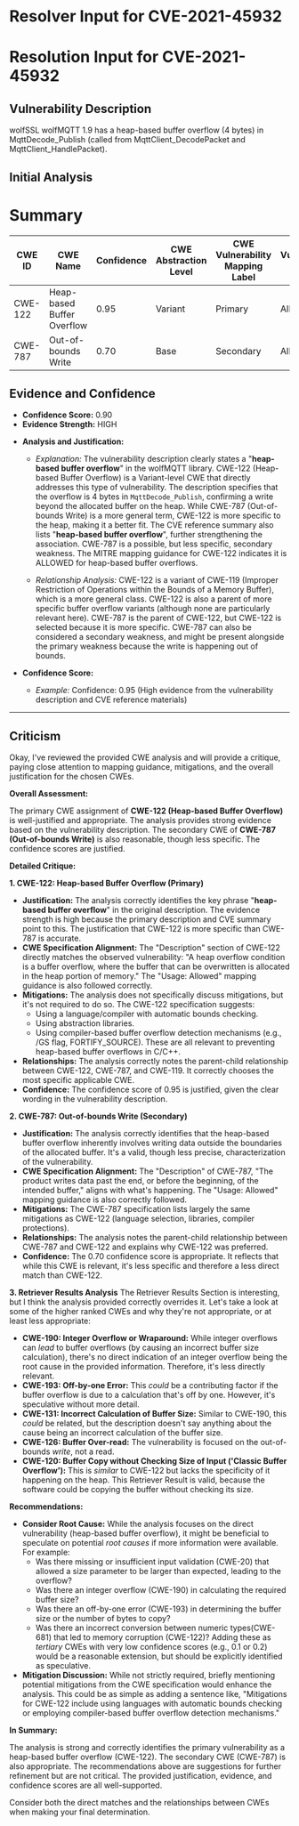 # Resolver Input for CVE-2021-45932

# Resolution Input for CVE-2021-45932

## Vulnerability Description
wolfSSL wolfMQTT 1.9 has a heap-based buffer overflow (4 bytes) in MqttDecode_Publish (called from MqttClient_DecodePacket and MqttClient_HandlePacket).

## Initial Analysis
# Summary
| CWE ID | CWE Name | Confidence | CWE Abstraction Level | CWE Vulnerability Mapping Label | CWE-Vulnerability Mapping Notes |
|---|---|---|---|---|---|
| CWE-122 | Heap-based Buffer Overflow | 0.95 | Variant | Primary | Allowed |
| CWE-787 | Out-of-bounds Write | 0.70 | Base | Secondary | Allowed |

## Evidence and Confidence

*   **Confidence Score:** 0.90
*   **Evidence Strength:** HIGH

- **Analysis and Justification:**  
  - *Explanation:* The vulnerability description clearly states a "**heap-based buffer overflow**" in the wolfMQTT library. CWE-122 (Heap-based Buffer Overflow) is a Variant-level CWE that directly addresses this type of vulnerability. The description specifies that the overflow is 4 bytes in `MqttDecode_Publish`, confirming a write beyond the allocated buffer on the heap. While CWE-787 (Out-of-bounds Write) is a more general term, CWE-122 is more specific to the heap, making it a better fit. The CVE reference summary also lists "**heap-based buffer overflow**", further strengthening the association. CWE-787 is a possible, but less specific, secondary weakness. The MITRE mapping guidance for CWE-122 indicates it is ALLOWED for heap-based buffer overflows.

  - *Relationship Analysis:* CWE-122 is a variant of CWE-119 (Improper Restriction of Operations within the Bounds of a Memory Buffer), which is a more general class. CWE-122 is also a parent of more specific buffer overflow variants (although none are particularly relevant here). CWE-787 is the parent of CWE-122, but CWE-122 is selected because it is more specific. CWE-787 can also be considered a secondary weakness, and might be present alongside the primary weakness because the write is happening out of bounds.

- **Confidence Score:**  
  - *Example:* Confidence: 0.95 (High evidence from the vulnerability description and CVE reference materials)

---

## Criticism
Okay, I've reviewed the provided CWE analysis and will provide a critique, paying close attention to mapping guidance, mitigations, and the overall justification for the chosen CWEs.

**Overall Assessment:**

The primary CWE assignment of **CWE-122 (Heap-based Buffer Overflow)** is well-justified and appropriate. The analysis provides strong evidence based on the vulnerability description. The secondary CWE of **CWE-787 (Out-of-bounds Write)** is also reasonable, though less specific. The confidence scores are justified.

**Detailed Critique:**

**1. CWE-122: Heap-based Buffer Overflow (Primary)**

*   **Justification:** The analysis correctly identifies the key phrase "**heap-based buffer overflow**" in the original description.  The evidence strength is high because the primary description and CVE summary point to this.  The justification that CWE-122 is more specific than CWE-787 is accurate.
*   **CWE Specification Alignment:** The "Description" section of CWE-122 directly matches the observed vulnerability: "A heap overflow condition is a buffer overflow, where the buffer that can be overwritten is allocated in the heap portion of memory." The "Usage: Allowed" mapping guidance is also followed correctly.
*   **Mitigations:** The analysis does not specifically discuss mitigations, but it's not required to do so. The CWE-122 specification suggests:
    *   Using a language/compiler with automatic bounds checking.
    *   Using abstraction libraries.
    *   Using compiler-based buffer overflow detection mechanisms (e.g., /GS flag, FORTIFY_SOURCE).  These are all relevant to preventing heap-based buffer overflows in C/C++.
*   **Relationships:** The analysis correctly notes the parent-child relationship between CWE-122, CWE-787, and CWE-119. It correctly chooses the most specific applicable CWE.
*   **Confidence:** The confidence score of 0.95 is justified, given the clear wording in the vulnerability description.

**2. CWE-787: Out-of-bounds Write (Secondary)**

*   **Justification:** The analysis correctly identifies that the heap-based buffer overflow inherently involves writing data outside the boundaries of the allocated buffer.  It's a valid, though less precise, characterization of the vulnerability.
*   **CWE Specification Alignment:** The "Description" of CWE-787, "The product writes data past the end, or before the beginning, of the intended buffer," aligns with what's happening. The "Usage: Allowed" mapping guidance is also correctly followed.
*   **Mitigations:**  The CWE-787 specification lists largely the same mitigations as CWE-122 (language selection, libraries, compiler protections).
*   **Relationships:**  The analysis notes the parent-child relationship between CWE-787 and CWE-122 and explains why CWE-122 was preferred.
*   **Confidence:** The 0.70 confidence score is appropriate. It reflects that while this CWE is relevant, it's less specific and therefore a less direct match than CWE-122.

**3. Retriever Results Analysis**
The Retriever Results Section is interesting, but I think the analysis provided correctly overrides it. Let's take a look at some of the higher ranked CWEs and why they're not appropriate, or at least less appropriate:

*   **CWE-190: Integer Overflow or Wraparound:** While integer overflows can *lead* to buffer overflows (by causing an incorrect buffer size calculation), there's no direct indication of an integer overflow being the root cause in the provided information.  Therefore, it's less directly relevant.
*   **CWE-193: Off-by-one Error:** This *could* be a contributing factor if the buffer overflow is due to a calculation that's off by one. However, it's speculative without more detail.
*   **CWE-131: Incorrect Calculation of Buffer Size:** Similar to CWE-190, this *could* be related, but the description doesn't say anything about the cause being an incorrect calculation of the buffer size.
*   **CWE-126: Buffer Over-read:** The vulnerability is focused on the out-of-bounds *write*, not a read.
*   **CWE-120: Buffer Copy without Checking Size of Input ('Classic Buffer Overflow'):** This is *similar* to CWE-122 but lacks the specificity of it happening on the heap. This Retriever Result is valid, because the software could be copying the buffer without checking its size.

**Recommendations:**

*   **Consider Root Cause:** While the analysis focuses on the direct vulnerability (heap-based buffer overflow), it might be beneficial to speculate on potential *root causes* if more information were available. For example:
    *   Was there missing or insufficient input validation (CWE-20) that allowed a size parameter to be larger than expected, leading to the overflow?
    *   Was there an integer overflow (CWE-190) in calculating the required buffer size?
    *   Was there an off-by-one error (CWE-193) in determining the buffer size or the number of bytes to copy?
    *   Was there an incorrect conversion between numeric types(CWE-681) that led to memory corruption (CWE-122)?
    Adding these as *tertiary* CWEs with very low confidence scores (e.g., 0.1 or 0.2) would be a reasonable extension, but should be explicitly identified as speculative.
*   **Mitigation Discussion:** While not strictly required, briefly mentioning potential mitigations from the CWE specification would enhance the analysis. This could be as simple as adding a sentence like, "Mitigations for CWE-122 include using languages with automatic bounds checking or employing compiler-based buffer overflow detection mechanisms."

**In Summary:**

The analysis is strong and correctly identifies the primary vulnerability as a heap-based buffer overflow (CWE-122). The secondary CWE (CWE-787) is also appropriate. The recommendations above are suggestions for further refinement but are not critical. The provided justification, evidence, and confidence scores are all well-supported.

Consider both the direct matches and the relationships between CWEs
when making your final determination.
        